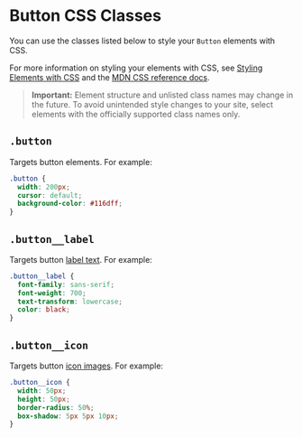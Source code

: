 # Button CSS Classes

You can use the classes listed below
to style your `Button` elements with CSS.

For more information on styling your elements with CSS, see
[Styling Elements with CSS]($w/styling-elements-with-css) and the
[MDN CSS reference docs](https://developer.mozilla.org/en-US/docs/Learn/CSS).

<blockquote class="important">

__Important:__
Element structure and unlisted class names may change in the future.
To avoid unintended style changes to your site,
select elements with the officially supported class names only.

</blockquote>

## `.button`

Targets button elements.
For example:

```css
.button {
  width: 200px;
  cursor: default;
  background-color: #116dff;
}
```

## `.button__label`

Targets button [label text]($w/button/label).
For example:

```css
.button__label {
  font-family: sans-serif;
  font-weight: 700;
  text-transform: lowercase;
  color: black;
}
```

## `.button__icon`

Targets button [icon images]($w/button/icon).
For example:

```css
.button__icon {
  width: 50px;
  height: 50px;
  border-radius: 50%;
  box-shadow: 5px 5px 10px;
}
```
